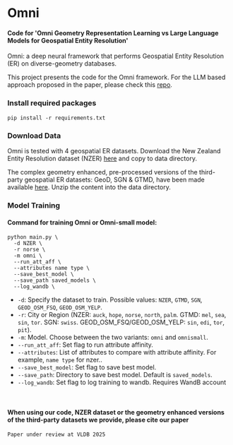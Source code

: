 # Omni
#### Code for 'Omni Geometry Representation Learning vs Large Language Models for Geospatial Entity Resolution'

Omni: a deep neural framework that performs Geospatial Entity Resolution (ER) on diverse-geometry databases. 

This project presents the code for the Omni framework. For the LLM based approach proposed in the paper, please check this [repo](https://github.com/Kalana777/LLMs-for-geospatial-ER).


### Install required packages
```
pip install -r requirements.txt
```

### Download Data
Omni is tested with 4 geospatial ER datasets. Download the New Zealand Entity Resolution dataset (NZER) 
[here](https://figshare.com/s/e0e0481d62a3e411178b) and copy to data directory. 


The complex geometry enhanced, pre-processed versions of the third-party geospatial ER datasets: GeoD, SGN & GTMD, have 
been made available [here](https://figshare.com/s/7858aa81a88b2347d09d). Unzip the content into the data directory.

### Model Training

#### Command for training Omni or Omni-small model:
```
python main.py \
  -d NZER \
  -r norse \
  -m omni \
  --run_att_aff \
  --attributes name type \
  --save_best_model \
  --save_path saved_models \
  --log_wandb \
```

* ``-d``: Specify the dataset to train. Possible values: ``NZER``, ``GTMD``, ``SGN``, ``GEOD_OSM_FSQ``, ``GEOD_OSM_YELP``.
* ``-r``: City or Region (NZER: ``auck``, ``hope``, ``norse``, ``north``, ``palm``. GTMD: ``mel``, ``sea``, ``sin``, ``tor``. SGN: ``swiss``. GEOD_OSM_FSQ/GEOD_OSM_YELP: ``sin``, ``edi``, ``tor``, ``pit``).
* ``-m``: Model. Choose between the two variants: ``omni`` and ``omnismall``.
* ``--run_att_aff``: Set flag to run attribute affinity.
* ``--attributes``: List of attributes to compare with attribute affinity. For example, ``name type`` for nzer..
* ``--save_best_model``: Set flag to save best model.
* ``--save_path``: Directory to save best model. Default is ``saved_models``.
* ``--log_wandb``: Set flag to log training to wandb. Requires WandB account
<br/>

#### When using our code, NZER dataset or the geometry enhanced versions of the third-party datasets we provide, please cite our paper
```Paper under review at VLDB 2025```